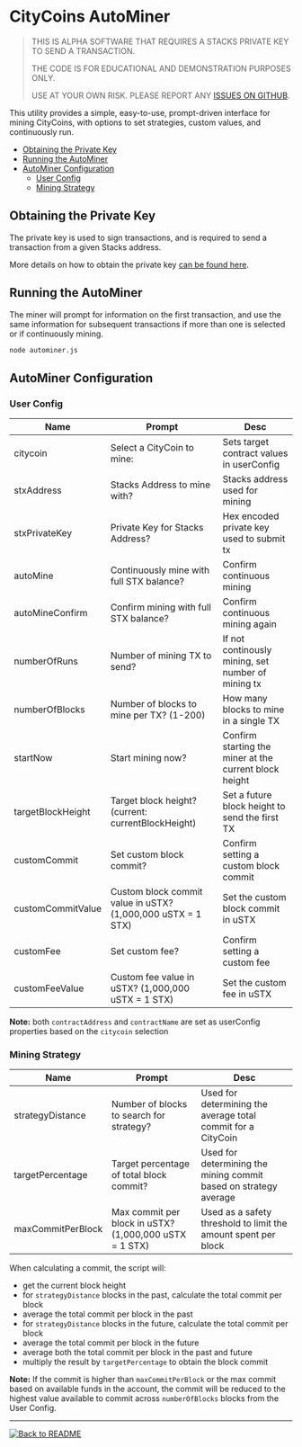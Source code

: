 # CityCoins AutoMiner <!-- omit in toc -->

> THIS IS ALPHA SOFTWARE THAT REQUIRES A STACKS PRIVATE KEY TO SEND A TRANSACTION.
>
> THE CODE IS FOR EDUCATIONAL AND DEMONSTRATION PURPOSES ONLY.
>
> USE AT YOUR OWN RISK. PLEASE REPORT ANY [ISSUES ON GITHUB](https://github.com/citycoins/scripts/issues).

This utility provides a simple, easy-to-use, prompt-driven interface for mining CityCoins, with options to set strategies, custom values, and continuously run.

- [Obtaining the Private Key](#obtaining-the-private-key)
- [Running the AutoMiner](#running-the-autominer)
- [AutoMiner Configuration](#autominer-configuration)
  - [User Config](#user-config)
  - [Mining Strategy](#mining-strategy)

## Obtaining the Private Key

The private key is used to sign transactions, and is required to send a transaction from a given Stacks address.

More details on how to obtain the private key [can be found here](./privatekey.md).

## Running the AutoMiner

The miner will prompt for information on the first transaction, and use the same information for subsequent transactions if more than one is selected or if continuously mining.

```bash
node autominer.js
```

## AutoMiner Configuration

### User Config

| Name              | Prompt                                                      | Desc                                                   |
| ----------------- | ----------------------------------------------------------- | ------------------------------------------------------ |
| citycoin          | Select a CityCoin to mine:                                  | Sets target contract values in userConfig              |
| stxAddress        | Stacks Address to mine with?                                | Stacks address used for mining                         |
| stxPrivateKey     | Private Key for Stacks Address?                             | Hex encoded private key used to submit tx              |
| autoMine          | Continuously mine with full STX balance?                    | Confirm continuous mining                              |
| autoMineConfirm   | Confirm mining with full STX balance?                       | Confirm continuous mining again                        |
| numberOfRuns      | Number of mining TX to send?                                | If not continously mining, set number of mining tx     |
| numberOfBlocks    | Number of blocks to mine per TX? (1-200)                    | How many blocks to mine in a single TX                 |
| startNow          | Start mining now?                                           | Confirm starting the miner at the current block height |
| targetBlockHeight | Target block height? (current: currentBlockHeight)          | Set a future block height to send the first TX         |
| customCommit      | Set custom block commit?                                    | Confirm setting a custom block commit                  |
| customCommitValue | Custom block commit value in uSTX? (1,000,000 uSTX = 1 STX) | Set the custom block commit in uSTX                    |
| customFee         | Set custom fee?                                             | Confirm setting a custom fee                           |
| customFeeValue    | Custom fee value in uSTX? (1,000,000 uSTX = 1 STX)          | Set the custom fee in uSTX                             |

**Note:** both `contractAddress` and `contractName` are set as userConfig properties based on the `citycoin` selection

### Mining Strategy

| Name              | Prompt                                                 | Desc                                                             |
| ----------------- | ------------------------------------------------------ | ---------------------------------------------------------------- |
| strategyDistance  | Number of blocks to search for strategy?               | Used for determining the average total commit for a CityCoin     |
| targetPercentage  | Target percentage of total block commit?               | Used for determining the mining commit based on strategy average |
| maxCommitPerBlock | Max commit per block in uSTX? (1,000,000 uSTX = 1 STX) | Used as a safety threshold to limit the amount spent per block   |

When calculating a commit, the script will:

- get the current block height
- for `strategyDistance` blocks in the past, calculate the total commit per block
- average the total commit per block in the past
- for `strategyDistance` blocks in the future, calculate the total commit per block
- average the total commit per block in the future
- average both the total commit per block in the past and future
- multiply the result by `targetPercentage` to obtain the block commit

**Note:** If the commit is higher than `maxCommitPerBlock` or the max commit based on available funds in the account, the commit will be reduced to the highest value available to commit across `numberOfBlocks` blocks from the User Config.

---

[![Back to README](https://img.shields.io/static/v1?label=&message=Back%20to%20README&color=3059d9&style=for-the-badge)](../README.md)
